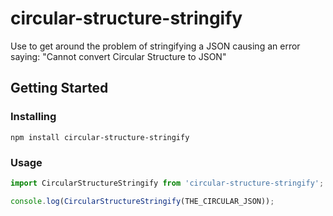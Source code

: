# circular-structure-stringify

Use to get around the problem of stringifying a JSON causing an error saying: "Cannot convert Circular Structure to JSON"
## Getting Started

### Installing

```
npm install circular-structure-stringify
```

### Usage
```javascript
import CircularStructureStringify from 'circular-structure-stringify';

console.log(CircularStructureStringify(THE_CIRCULAR_JSON));
```
